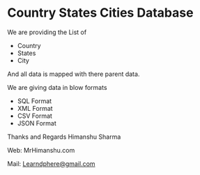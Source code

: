 # Country States Cities Database


We are providing the List of
* Country
* States
* City

And all data is mapped with there parent data.



We are giving data in blow formats
* SQL Format
* XML Format
* CSV Format
* JSON Format

Thanks and Regards
Himanshu Sharma

Web: MrHimanshu.com

Mail: Learndphere@gmail.com
